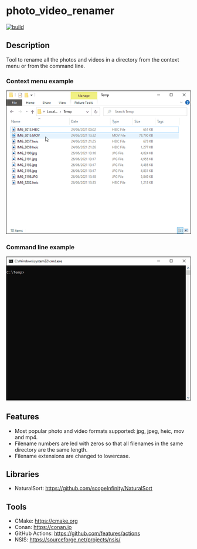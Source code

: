 # photo_video_renamer
[![build](https://github.com/antonioborondo/photo_video_renamer/actions/workflows/build.yml/badge.svg)](https://github.com/antonioborondo/photo_video_renamer/actions/workflows/build.yml)

## Description
Tool to rename all the photos and videos in a directory from the context menu or from the command line.

### Context menu example
![Screenshot](context_menu_example.gif?raw=true)

### Command line example
![Screenshot](command_line_example.gif?raw=true)


## Features
- Most popular photo and video formats supported: jpg, jpeg, heic, mov and mp4.
- Filename numbers are led with zeros so that all filenames in the same directory are the same length.
- Filename extensions are changed to lowercase.

## Libraries
- NaturalSort: https://github.com/scopeInfinity/NaturalSort

## Tools
- CMake: https://cmake.org
- Conan: https://conan.io
- GitHub Actions: https://github.com/features/actions
- NSIS: https://sourceforge.net/projects/nsis/
